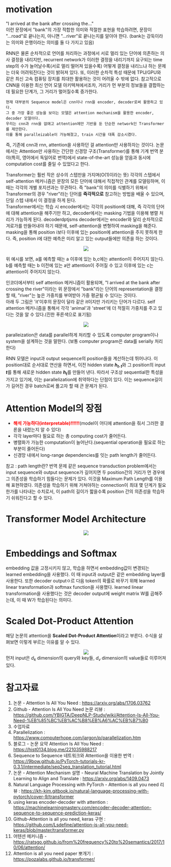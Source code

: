 # motivation
"I arrived at the bank after crossing the..."   
이런 문장에서 "bank"의 가장 적합한 의미와 적절한 표현을 학습하려면, 문장이 "...road"로 끝나는지, 아니면 "...river"로 끝나는지를 알아야 한다. (bank는 강둑이라는 의미와 은행이라는 의미를 둘 다 가지고 있음)
   
RNN은 물론 순차적으로 언어를 처리하는 과정에서 서로 멀리 있는 단어에 의존하는 의사 결정을 내리지만, recurrent network가 이러한 결정을 내리기까지 요구되는 time step의 수가 늘어날수록(서로 멀리 떨어져 있을수록) 어떻게 결정을 내리느냐 하는 문제는 더욱 어려워진다는 것이 밝혀져 있다. 또, 이러한 순차적 특성 때문에 TPU/GPU와 같은 최신 고속 컴퓨팅 장치를 최대한 활용하는 것이 어려울 수 밖에 없다. 참고적으로 CNN을 이용한 최신 언어 모델 아키텍쳐에서조차, 거리가 먼 부분의 정보들을 결합하는데 필요한 단계가, 그 거리가 멀어질수록 증가한다.   
  
```
현재 대부분의 Sequence model은 cnn이나 rnn을 encoder, decoder로써 활용하고 있다. 
그 중 가장 좋은 성능을 보이는 모델은 attention mechanism을 활용한 encoder, decoder 모델이다. 
우리는 cnn과 rnn을 없애고 attention에만 기반을 둔 단순한 network인 Transformer를 제안한다. 
이를 통해 paralleizable이 가능해졌고, train 시간을 대폭 감소시켰다.
```

즉, 기존에 cnn과 rnn, attention을 사용하던 걸 attention만 사용하자는 것이다. 논문에서는 Attention만 사용하는 간단한 신경망 구조(Transformer)를 통해 기계 번역 분야(특히, 영어에서 독일어로 번역)에서 state-of-the-art 성능을 얻음과 동시에 computation cost를 줄일 수 있었다고 한다.   
   
Transformer는 훨씬 작은 상수의 스텝만을 가지며(O(1)이라는 뜻) 각각의 스텝에서 self-attention 메커니즘은 문장의 모든 단어에 대해서 직접적인 관계를 모델링하며, 이 때는 각각의 개별 포지션과는 무관하다. 즉 "bank"의 의미를 식별하기 위해서 Transformer의 경우 "river"라는 단어를 <strong>즉각적으로</strong> 참고하는 방법을 배울 수 있으며, 단일 스텝 내에서 이 결정을 하게 된다.   
Transformer에서는 학습 시 encoder에서는 각각의 position에 대해, 즉 각각의 단어에 대해 attention을 해주기만 하고, decoder에서는 masking 기법을 이용해 병렬 처리가 가능하게 된다. decoderdptjsms decoder에서는 encoder와 달리 순차적으로 겨로가를 만들어내야 하기 때문에, self-attention을 변형하여 masking을 해준다. masking을 통해 position i보다 이후에 있는 position에 attention을 주지 못하게 한다. 즉, position i에 대한 예측은 미리 알고 있는 output들에만 의존을 하는 것이다.

<p align='center'>
<img src="./image/masking.png">
</p>

위 예시를 보면, a를 예측할 때는 a 이후에 있는 b,c에는 attention이 주어지지 않는다. b를 예측할 때는 b 이전에 있는 a만 attention이 주어질 수 있고 이후에 있는 c는 attention이 주어지지 않는다.

인코더에서부터 self attention 메커니즘이 활용되며, "I arrived at the bank after crossing the river"이라는 위 문장에서 "bank"라는 단어의 representation을 결정할 때, "river"는 높은 가중치를 부여받아 가중 평균될 수 있다는 것이다.   
아래 두 그림은 'it'이후의 문장이 달라 같은 it이지만 가리키는 단어가 다르다. self attention 메커니즘을 통해서 각각 'animal'과 'street'에 더 적절히 가중치를 주고 있다는 것을 알 수 있다.(진한 푸른색으로 표기됨)

<p align='center'>
<img src="./image/self_attention_example.png">
</p>

paralleization은 data를 parallel하게 처리할 수 있도록 computer program이나 system을 설계하는 것을 말한다. (보통 computer program은 data를 serially 처리한다)

RNN 모델은 input과 output sequence의 position들을 계산하는데 뛰어나다. 이 position대로 순서대로 연산을 하면서, 이전 hidden state <strong><i>h<sub>t-1</sub></i></strong>와 그 position의 input <strong><i>t</i></strong>를 통해 새로운 hidden state <strong><i>h<sub>t</sub></i></strong>를 만들어 낸다. 따라서 구조상 sequential한 특성을 가지고 있기에, 이는 parallelization에 취약하다는 단점이 있다. 이는 sequence길이가 길어진 경우 batch로써 풀고자 할 때 큰 문제가 된다.

# Attention Model의 장점
* <strong><font color="red">해석 가능하다(interpretable)!!!!!!</font></strong>(model이 어디에 attention을 줘서 그러한 결론을 내렸는지 알 수 있다)
* 각각 layer마다 필요로 하는 총 computing cost가 줄어든다.
* 병렬화가 가능한 computation이 늘어난다.(sequential operation을 필요로 하는 부분이 줄어든다)
* 신경망 내에서 long-range dependencies를 잇는 path length가 줄어든다.

참고 : path length란?
번역 문제 같은 sequence transduction problem에서는 input sequence와 output sequence가 길어지면 두 position간의 거리가 먼 경우에 그 의존성을 학습하기 힘들다는 문제가 있다. 이것을 Maximum Path Length를 이용해 표현하였다. 의존성을 학습하기 위해 거쳐야하는 connection이 최대 몇 단계가 필요한가를 나타내는 수치로서, 이 path의 길이가 짧을수록 position 간의 의존성을 학습하기 쉬워진다고 할 수 있다.

# Transformer Model Architecture
<p align='center'>
<img src="./image/Transformer_model_architecture.png">
</p>

# Embeddings and Softmax
embedding 값을 고정시키지 않고, 학습을 하면서 embedding값이 변경되는 learned embedding을 사용했다. 이 때 input과 output은 같은 embedding layer를 사용한다. 또한 decoder outputㅇ르 다음 token의 확률로 바꾸기 위해 learned linear transformation과 softmax function을 사용했다. learned linear transformation을 사용했다는 것은 decoder output에 weight matrix W를 곱해주는데, 이 때 W가 학습된다는 의미다.

# Scaled Dot-Product Attention
해당 논문의 attention을 <strong>Scaled Dot-Product Attention</strong>이라고 부른다. 수식을 살펴보면 이렇게 부르는 이유를 알 수 있다.
<center>
<img src="./image/scaled_dot-product_attention.jpg">
</center>
먼저 input은 <i>d<sub>k</sub></i> dimension의 query와 key들, <i>d<sub>v</sub></i> dimension의 value들로 이루어져 있다.

# 참고자료
1. 논문 - Attention Is All You Need : https://arxiv.org/abs/1706.03762
2. Github - Attention Is All You Need 논문 리뷰 :  https://github.com/YBIGTA/DeepNLP-Study/wiki/Attention-Is-All-You-Need-%EB%85%BC%EB%AC%B8%EB%A6%AC%EB%B7%B0
3. 수업자료
4. Parallelization : https://www.computerhope.com/jargon/p/parallelization.htm
5. 블로그 - 논문 요약 Attention Is All You Need : https://hist0134.blog.me/221035988217
6. Sequence to Sequence 네트워크와 Attention을 이용한 번역 : https://9bow.github.io/PyTorch-tutorials-kr-0.3.1/intermediate/seq2seq_translation_tutorial.html
7. 논문 - Attention Mechanism 설명 - Neural Machine Translation by Jointly Learning to Align and Translate : https://arxiv.org/abs/1409.0473
8. Natural Language Processing with PyTorch - Attention is all you need 리뷰 : https://kh-kim.gitbook.io/natural-language-processing-with-pytorch/cover-9/transformer
9. using keras encoder-decoder with attention : https://machinelearningmastery.com/encoder-decoder-attention-sequence-to-sequence-prediction-keras/
10. Github-Attention is all you need, keras 구현 : https://github.com/Lsdefine/attention-is-all-you-need-keras/blob/master/transformer.py
11. 어텐션 메커니즘 - https://ratsgo.github.io/from%20frequency%20to%20semantics/2017/10/06/attention/
12. Attention is all you need paper 뽀개기 : https://pozalabs.github.io/transformer/
